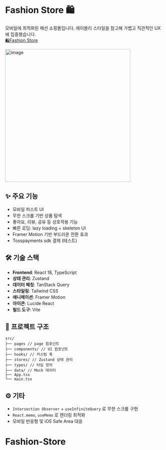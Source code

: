 # Fashion Store 🛍️

모바일에 최적화된 패션 쇼핑몰입니다. 에이블리 스타일을 참고해 가볍고 직관적인 UX에 집중했습니다. <br />
[🛍️Fashion Store](https://fashion-store-iota-three.vercel.app/)

<img width="400" height="425" alt="image" src="https://github.com/user-attachments/assets/91d026bc-8e1c-4793-a633-2ee3d493e0ae" />

## ✨ 주요 기능

- 모바일 퍼스트 UI
- 무한 스크롤 기반 상품 탐색
- 좋아요, 리뷰, 공유 등 상호작용 기능
- 빠른 로딩: lazy loading + skeleton UI
- Framer Motion 기반 부드러운 전환 효과
- Tosspayments sdk 결제 (테스트)

## 🛠️ 기술 스택

- **Frontend**: React 18, TypeScript
- **상태 관리**: Zustand
- **데이터 페칭**: TanStack Query
- **스타일링**: Tailwind CSS
- **애니메이션**: Framer Motion
- **아이콘**: Lucide React
- **빌드 도구**: Vite

## 📁 프로젝트 구조

```
src/
├── pages // page 컴포넌트
├── components/ // UI 컴포넌트
├── hooks/ // 커스텀 훅
├── stores/ // Zustand 상태 관리
├── types/ // 타입 정의
├── data/ // Mock 데이터
├── App.tsx
└── main.tsx
```

## ⚙️ 기타

- `Intersection Observer` + `useInfiniteQuery` 로 무한 스크롤 구현
- `React.memo`, `useMemo` 로 렌더링 최적화
- 모바일 반응형 및 iOS Safe Area 대응

# Fashion-Store
